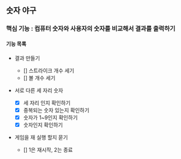 ## 숫자 야구

### 핵심 기능 : 컴퓨터 숫자와 사용자의 숫자를 비교해서 결과를 출력하기

#### 기능 목록

- 결과 만들기
    - [] 스트라이크 개수 세기
    - [] 볼 개수 세기

- 서로 다른 세 자리 숫자
    - [X] 세 자리 인지 확인하기
    - [X] 중복되는 숫자 있는지 확인하기
    - [X] 숫자가 1~9인지 확인하기
    - [X] 숫자인지 확인하기

- 게임을 재 실행 할지 묻기
    - [] 1은 재시작, 2는 종료